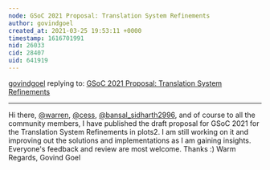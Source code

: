 ```yaml
---
node: GSoC 2021 Proposal: Translation System Refinements 
author: govindgoel
created_at: 2021-03-25 19:53:11 +0000
timestamp: 1616701991
nid: 26033
cid: 28407
uid: 641919
---
```




[govindgoel](../profile/govindgoel) replying to: [GSoC 2021 Proposal: Translation System Refinements ](../notes/govindgoel/03-25-2021/gsoc-proposal)

----
Hi there, [@warren](/profile/warren), [@cess](/profile/cess), [@bansal_sidharth2996](/profile/bansal_sidharth2996), and of course to all the community members, I have published the draft proposal for GSoC 2021 for the Translation System Refinements in plots2. I am still working on it and improving out the solutions and implementations as I am gaining insights. Everyone's feedback and review are most welcome. 
Thanks :)
Warm Regards,
Govind Goel